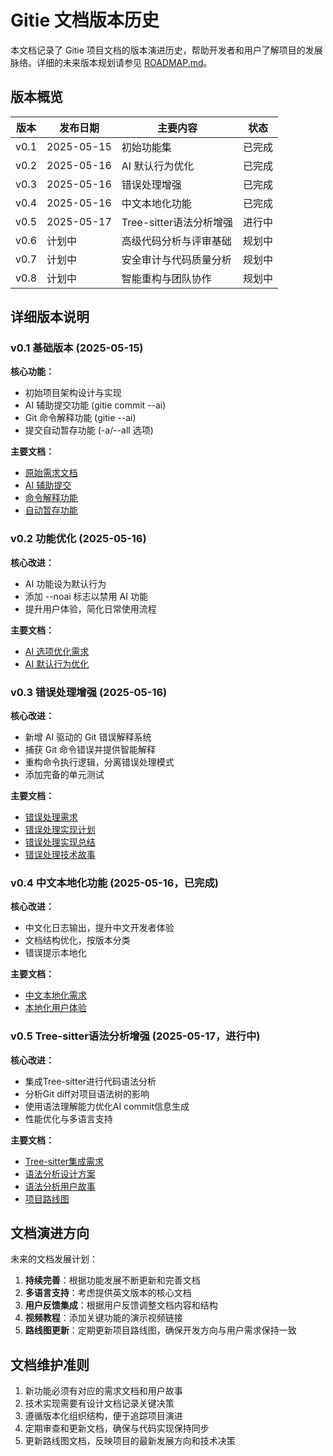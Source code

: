 # Gitie 文档版本历史

本文档记录了 Gitie 项目文档的版本演进历史，帮助开发者和用户了解项目的发展脉络。详细的未来版本规划请参见 [ROADMAP.md](ROADMAP.md)。

## 版本概览

| 版本 | 发布日期 | 主要内容 | 状态 |
|------|----------|----------|------|
| v0.1 | 2025-05-15 | 初始功能集 | 已完成 |
| v0.2 | 2025-05-16 | AI 默认行为优化 | 已完成 |
| v0.3 | 2025-05-16 | 错误处理增强 | 已完成 |
| v0.4 | 2025-05-16 | 中文本地化功能 | 已完成 |
| v0.5 | 2025-05-17 | Tree-sitter语法分析增强 | 进行中 |
| v0.6 | 计划中 | 高级代码分析与评审基础 | 规划中 |
| v0.7 | 计划中 | 安全审计与代码质量分析 | 规划中 |
| v0.8 | 计划中 | 智能重构与团队协作 | 规划中 |

## 详细版本说明

### v0.1 基础版本 (2025-05-15)

**核心功能：**
- 初始项目架构设计与实现
- AI 辅助提交功能 (gitie commit --ai)
- Git 命令解释功能 (gitie <command> --ai)
- 提交自动暂存功能 (-a/--all 选项)

**主要文档：**
- [原始需求文档](requirements/v0.1/original_requirements.md)
- [AI 辅助提交](user_stories/v0.1/ai_commit.md)
- [命令解释功能](user_stories/v0.1/ai_command_explanation.md)
- [自动暂存功能](user_stories/v0.1/commit_auto_stage.md)

### v0.2 功能优化 (2025-05-16)

**核心改进：**
- AI 功能设为默认行为
- 添加 --noai 标志以禁用 AI 功能
- 提升用户体验，简化日常使用流程

**主要文档：**
- [AI 选项优化需求](requirements/v0.2/ai_options_optimization_requirements.md)
- [AI 默认行为优化](user_stories/v0.2/optimize_ai_default.md)

### v0.3 错误处理增强 (2025-05-16)

**核心改进：**
- 新增 AI 驱动的 Git 错误解释系统
- 捕获 Git 命令错误并提供智能解释
- 重构命令执行逻辑，分离错误处理模式
- 添加完备的单元测试

**主要文档：**
- [错误处理需求](requirements/v0.3/error_handling_requirements.md)
- [错误处理实现计划](design/v0.3/error_handling_implementation_plan.md)
- [错误处理实现总结](design/v0.3/error_handling_implementation_summary.md)
- [错误处理技术故事](user_stories/v0.3/error_handling_technical_stories.md)

### v0.4 中文本地化功能 (2025-05-16，已完成)

**核心改进：**
- 中文化日志输出，提升中文开发者体验
- 文档结构优化，按版本分类
- 错误提示本地化

**主要文档：**
- [中文本地化需求](requirements/v0.4/localization_requirements.md)
- [本地化用户体验](user_stories/v0.4/localization_user_experience.md)

### v0.5 Tree-sitter语法分析增强 (2025-05-17，进行中)

**核心改进：**
- 集成Tree-sitter进行代码语法分析
- 分析Git diff对项目语法树的影响
- 使用语法理解能力优化AI commit信息生成
- 性能优化与多语言支持

**主要文档：**
- [Tree-sitter集成需求](requirements/v0.5/tree_sitter_integration_requirements.md)
- [语法分析设计方案](design/v0.5/tree_sitter_technical_design.md)
- [语法分析用户故事](user_stories/v0.5/syntax_analysis_stories.md)
- [项目路线图](ROADMAP.md)

## 文档演进方向

未来的文档发展计划：

1. **持续完善**：根据功能发展不断更新和完善文档
2. **多语言支持**：考虑提供英文版本的核心文档
3. **用户反馈集成**：根据用户反馈调整文档内容和结构
4. **视频教程**：添加关键功能的演示视频链接
5. **路线图更新**：定期更新项目路线图，确保开发方向与用户需求保持一致

## 文档维护准则

1. 新功能必须有对应的需求文档和用户故事
2. 技术实现需要有设计文档记录关键决策
3. 遵循版本化组织结构，便于追踪项目演进
4. 定期审查和更新文档，确保与代码实现保持同步
5. 更新路线图文档，反映项目的最新发展方向和技术决策